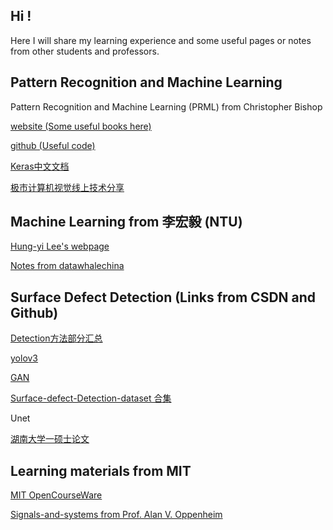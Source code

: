 
<!--
## Welcome to GitHub Pages

You can use the [editor on GitHub](https://github.com/BonnenuIt/BonnenuIt.github.io/edit/master/README.md) to maintain and preview the content for your website in Markdown files.

Whenever you commit to this repository, GitHub Pages will run [Jekyll](https://jekyllrb.com/) to rebuild the pages in your site, from the content in your Markdown files.

### Markdown

Markdown is a lightweight and easy-to-use syntax for styling your writing. It includes conventions for

```markdown
Syntax highlighted code block

# Header 1
## Header 2
### Header 3

- Bulleted
- List

1. Numbered
2. List

**Bold** and _Italic_ and `Code` text

[Link](url) and ![Image](src)
```

For more details see [GitHub Flavored Markdown](https://guides.github.com/features/mastering-markdown/).

### Jekyll Themes

Your Pages site will use the layout and styles from the Jekyll theme you have selected in your [repository settings](https://github.com/BonnenuIt/BonnenuIt.github.io/settings). The name of this theme is saved in the Jekyll `_config.yml` configuration file.

### Support or Contact

Having trouble with Pages? Check out our [documentation](https://help.github.com/categories/github-pages-basics/) or [contact support](https://github.com/contact) and we’ll help you sort it out.


## Begin your pages

< ! - -
整段整段的不可见内容
- - >
这是注释符号 in markdown 语法（一定删去其间空格）
[参见]https://www.jianshu.com/p/9be87e7e15bf
-->

## Hi !

Here I will share my learning experience and some useful pages or notes from other students and professors.

## Pattern Recognition and Machine Learning

Pattern Recognition and Machine Learning (PRML) from Christopher Bishop

[website (Some useful books here)](https://www.microsoft.com/en-us/research/people/cmbishop/)

[github (Useful code)](https://github.com/PRML)

[Keras中文文档](https://keras-cn.readthedocs.io/en/latest/for_beginners/keras_windows/)

[极市计算机视觉线上技术分享](https://bbs.cvmart.net/topics/149)

## Machine Learning from 李宏毅 (NTU)

[Hung-yi Lee's webpage](http://speech.ee.ntu.edu.tw/~tlkagk/index.html)

[Notes from datawhalechina](https://datawhalechina.github.io/leeml-notes/#/)

## Surface Defect Detection (Links from CSDN and Github)

[Detection方法部分汇总](https://blog.csdn.net/qq_29462849/article/details/104360442)

[yolov3](https://blog.csdn.net/qq_29462849/article/details/84772263)

[GAN](https://blog.csdn.net/qq_27871973/article/details/84068984?utm_medium=distribute.pc_relevant.none-task-blog-BlogCommendFromMachineLearnPai2-5.channel_param&depth_1-utm_source=distribute.pc_relevant.none-task-blog-BlogCommendFromMachineLearnPai2-5.channel_param)

[Surface-defect-Detection-dataset 合集](https://github.com/Eatzhy/Surface-defect-Detection-dataset)

Unet

[湖南大学一硕士论文](https://kns.cnki.net/kcms/detail/detail.aspx?dbcode=CMFD&dbname=CMFD202002&filename=1020702749.nh&v=MDQxMTJUM3FUcldNMUZyQ1VSN3FmYnVabkZDbmhVcjdMVkYyNUhyUzRITmJJcHBFYlBJUjhlWDFMdXhZUzdEaDE=)

## Learning materials from MIT

[MIT OpenCourseWare](https://ocw.mit.edu/index.htm)

[Signals-and-systems from Prof. Alan V. Oppenheim](https://ocw.mit.edu/resources/res-6-007-signals-and-systems-spring-2011/)

